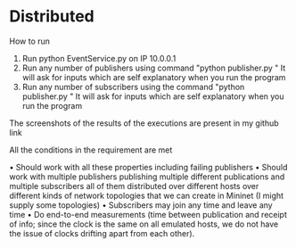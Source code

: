 # Distributed

How to run 

1. Run python EventService.py on IP 10.0.0.1
2. Run any number of publishers using command "python publisher.py <IPaddress of that publisher>"
	It will ask for inputs which are self explanatory when you run the program
3. Run any number of subscribers using the command  "python publisher.py <IPaddress of that subscriber>"
	It will ask for inputs which are self explanatory when you run the program

The screenshots of the results of the executions are present in my github link
	
All the conditions in the requirement are met 

•	Should work with all these properties including failing publishers
•	Should work with multiple publishers publishing multiple different publications and multiple subscribers all of them distributed over different hosts over different kinds of network topologies that we can create in Mininet (I might supply some topologies)
•	Subscribers may join any time and leave any time
•	Do end-to-end measurements (time between publication and receipt of info; since the clock is the same on all emulated hosts, we do not have the issue of clocks drifting apart from each other).
